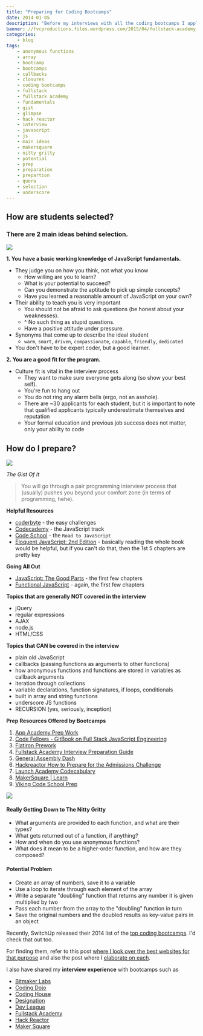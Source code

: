 ```yaml
---
title: "Preparing for Coding Bootcamps"
date: 2014-01-05
description: "Before my interviews with all the coding bootcamps I applied to, I did some digging and really went out of my way to try and find out what would make me a better candidate in the entire process."
banner: //fvcproductions.files.wordpress.com/2015/04/fullstack-academy-banner.jpg?w=1024&h=435&crop=1
categories:
    - blog
tags:
    - anonymous functions
    - array
    - bootcamp
    - bootcamps
    - callbacks
    - closures
    - coding bootcamps
    - fullstack
    - fullstack academy
    - fundamentals
    - gist
    - glimpse
    - hack reactor
    - interview
    - javascript
    - js
    - main ideas
    - makersquare
    - nitty gritty
    - potential
    - prep
    - preparation
    - prepartion
    - quora
    - selection
    - underscore
---
```


## **How are students selected?**

### There are 2 main ideas behind selection.

![](//www.javatpoint.com/images/javascript/javascript_logo.png)

**1. You have a basic working knowledge of JavaScript fundamentals.**

* They judge you on how you think, not what you know
  * How willing are you to learn?
  * What is your potential to succeed?
  * Can you demonstrate the aptitude to pick up simple concepts?
  * Have you learned a reasonable amount of JavaScript on your own?
* Their ability to teach you is very important
  * You should not be afraid to ask questions (be honest about your weaknesses).
  * \^ No such thing as stupid questions.
  * Have a positive attitude under pressure.
* Synonyms that come up to describe the ideal student
  * `warm`, `smart`, `driven`, `compassionate`, `capable`, `friendly`, `dedicated`
* You don't have to be expert coder, but a good learner.

**2. You are a good fit for the program.**

* Culture fit is vital in the interview process
  * They want to make sure everyone gets along (so show your best self).
  * You're fun to hang out
  * You do not ring any alarm bells (ergo, not an asshole).
  * There are \~30 applicants for each student, but it is important to note that qualified applicants typically underestimate themselves and reputation
  * Your formal education and previous job success does not matter, only your ability to code

## **How do I prepare?**

![](//www.nacacnet.org/studentinfo/PublishingImages/checklist3.jpg)

_The Gist Of It_

> You will go through a pair programming interview process that (usually) pushes you beyond your comfort zone (in terms of programming, hehe).

**Helpful Resources**

* [coderbyte](//coderbyte.com/CodingArea/Challenges/ "Coderbyte Easy") - the easy challenges
* [Codecademy](//www.codecademy.com/en/tracks/javascript "Codecademy") - the JavaScript track
* [Code School](//www.codeschool.com/paths/javascript "Code School") - the `Road to JavaScript`
* [Eloquent JavaScript: 2nd Edition](//eloquentjavascript.net "Eloquent JavaScript") - basically reading the whole book would be helpful, but if you can't do that, then the 1st 5 chapters are pretty key

**Going All Out**

* [JavaScript: The Good Parts](//www.amazon.com/JavaScript-Good-Parts-Douglas-Crockford/dp/0596517742 "JavaScript: The Good Parts") - the first few chapters
* [Functional JavaScript](//shop.oreilly.com/product/0636920028857.do "Functional JavaScript") - again, the first few chapters

**Topics that are generally NOT covered in the interview**

* jQuery
* regular expressions
* AJAX
* node.js
* HTML/CSS

**Topics that CAN be covered in the interview**

* plain old JavaScript
* callbacks (passing functions as arguments to other functions)
* how anonymous functions and functions are stored in variables as callback arguments
* iteration through collections
* variable declarations, function signatures, if loops, conditionals
* built in array and string functions
* underscore JS functions
* RECURSION (yes, seriously, inception)

**Prep Resources Offered by Bootcamps**

1. [App Academy Prep Work](//github.com/appacademy/prep-work)
2. [Code Fellows - GitBook on Full Stack JavaScript Engineering](//fsje.codefellows.org/index.html)
3. [Flatiron Prework](//prework.flatironschool.com/)
4. [Fullstack Academy Interview Preparation Guide](//www.fullstackacademy.com/interview_prep)
5. [General Assembly Dash](//dash.generalassemb.ly/)
6. [Hackreactor How to Prepare for the Admissions Challenge](//www.hackreactor.com/prepare-for-admissions-challenge/)
7. [Launch Academy Codecabulary](//www.launchacademy.com/codecabulary)
8. [MakerSquare | Learn](//learn.makersquare.com/courses)
9. [Viking Code School Prep](//www.vikingcodeschool.com/prep)

![](//medexec.org/wp-content/uploads/2013/04/The-Nitty-Gritty.jpg)

#### **Really Getting Down to The Nitty Gritty**

* What arguments are provided to each function, and what are their types?
* What gets returned out of a function, if anything?
* How and when do you use anonymous functions?
* What does it mean to be a higher-order function, and how are they composed?

#### **Potential Problem**

* Create an array of numbers, save it to a variable
* Use a loop to iterate through each element of the array
* Write a separate "doubling" function that returns any number it is given multiplied by two
* Pass each number from the array to the "doubling" function in turn
* Save the original numbers and the doubled results as key-value pairs in an object

Recently, SwitchUp released their 2014 list of the [top coding bootcamps](//fvcproductions.com/blog/2015/02/20/brief-thoughts-best-bootcamps-switchup/ "Brief Thoughts on SwitchUp's Review for 31 Best Bootcamps 2014 💭"). I'd check that out too.

For finding them, refer to this post [where I look over the best websites for that purpose](//fvcproductions.com/blog/2014/12/27/a-short-operation-tips-tricks-4-coding-bootcamps/ "A Short Operation: Tips & Tricks 4 Finding Coding Bootcamps 🔎") and also the post where I [elaborate on each](//fvcproductions.com/blog/2014/11/10/magnifying-the-bootcamp-research-experience/ "Magnifying the Bootcamp Research Experience 🔎").

I also have shared my **interview experience** with bootcamps such as

* [Bitmaker Labs](/blog/2014/03/12/interview-bitmaker-labs/)
* [Coding Dojo](/blog/2015/01/06/interview-coding-dojo/)
* [Coding House](//fvcproductions.com/blog/2015/01/06/coding-house-interview/ "Interview with Coding House 🏠")
* [Designation](//fvcproductions.com/blog/2015/01/06/interview-with-designation/ "Interview with Designation 🎨")
* [Dev League](//fvcproductions.com/blog/2015/01/06/experience-with-devleague/ "My Experience With DevLeague 💻")
* [Fullstack Academy](//fvcproductions.com/blog/2014/12/28/my-experience-with-fullstack-academy-of-code/ "My Experience with Fullstack Academy of Code 💻")
* [Hack Reactor](//fvcproductions.com/blog/2015/01/05/questioning-hack-reactor/ "Questioning Hack Reactor 🔑")
* [Maker Square](//fvcproductions.com/blog/2015/01/14/my-experience-with-makersquare-%f0%9f%92/ "My Experience with MakerSquare 💻")
